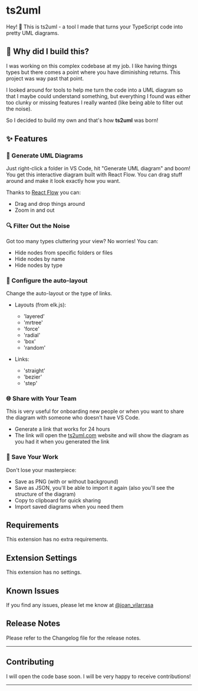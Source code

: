 # ts2uml

Hey! 👋 This is ts2uml - a tool I made that turns your TypeScript code into pretty UML diagrams. 

## 🤔 Why did I build this?

I was working on this complex codebase at my job. I like having things types but there comes a point where you have diminishing returns. This project was way past that point.

I looked around for tools to help me turn the code into a UML diagram so that I maybe could understand something, but everything I found was either too clunky or missing features I really wanted (like being able to filter out the noise). 

So I decided to build my own and that's how **ts2uml** was born! 

## ✨ Features

### 🎯 Generate UML Diagrams
Just right-click a folder in VS Code, hit "Generate UML diagram" and boom! You get this interactive diagram built with React Flow. You can drag stuff around and make it look exactly how you want.

Thanks to [React Flow](https://reactflow.dev/) you can:
  - Drag and drop things around
  - Zoom in and out

### 🔍 Filter Out the Noise
Got too many types cluttering your view? No worries! You can:
- Hide nodes from specific folders or files
- Hide nodes by name
- Hide nodes by type

### 🎨 Configure the auto-layout
Change the auto-layout or the type of links.
- Layouts (from elk.js):
  - 'layered'
  - 'mrtree'
  - 'force'
  - 'radial'
  - 'box'
  - 'random'

- Links:
  - 'straight'
  - 'bezier'
  - 'step'

### 🌐 Share with Your Team
This is very useful for onboarding new people or when you want to share the diagram with someone who doesn't have VS Code.
- Generate a link that works for 24 hours
- The link will open the [ts2uml.com](https://ts2uml.com) website and will show the diagram as you had it when you generated the link

### 💾 Save Your Work
Don't lose your masterpiece:
- Save as PNG (with or without background)
- Save as JSON, you'll be able to import it again (also you'll see the structure of the diagram)
- Copy to clipboard for quick sharing
- Import saved diagrams when you need them


## Requirements

This extension has no extra requirements.

## Extension Settings

This extension has no settings.

## Known Issues

If you find any issues, please let me know at [@joan_vilarrasa](https://x.com/joan_vilarrasa)

## Release Notes

Please refer to the Changelog file for the release notes.

---

## Contributing

I will open the code base soon. I will be very happy to receive contributions!

---

